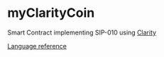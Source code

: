 # myClarityCoin

Smart Contract implementing SIP-010 using [Clarity](https://github.com/clarity-lang/overview)

[Language reference](https://github.com/clarity-lang/reference/blob/master/reference.md)
